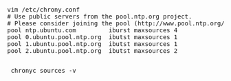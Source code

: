 <pre> 
vim /etc/chrony.conf
# Use public servers from the pool.ntp.org project.
# Please consider joining the pool (http://www.pool.ntp.org/join.html).
pool ntp.ubuntu.com 		iburst maxsources 4
pool 0.ubuntu.pool.ntp.org	ibutst maxsources 1
pool 1.ubuntu.pool.ntp.org	ibutst maxsources 1
pool 2.ubuntu.pool.ntp.org	ibutst maxsources 2

</pre>

<pre> chronyc sources -v </pre>